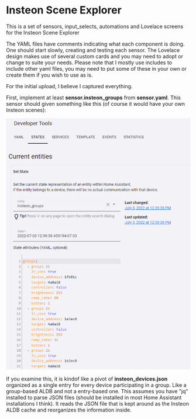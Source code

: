 # Insteon Scene Explorer
This is a set of sensors, input_selects, automations and Lovelace screens for the Insteon Scene Explorer

The YAML files have comments indicating what each component is doing.
One should start slowly, creating and testing each sensor.
The Lovelace design makes use of several custom cards and you may need to adopt or change to suite your needs.
Please note that I mostly use includes to include other yaml files, you may need to put some of these in your own or create them if you wish to use as is.

For the initial upload, I believe I captured everything.

First, implement at least **sensor.insteon_groups** from **sensor.yaml**.
This sensor should given something like this (of course it would have your own Insteon scenes):


![insteon_groups.png](insteon_groups.png)

If you examine this, it is kindof like a pivot of **insteon_devices.json** organized as a single entry for every device participating in a group. Like a group-based ALDB and not a entry-based one. This assumes  you have "jq" installed to parse JSON files (should be installed in most Home Assistant installations I think). It reads the JSON file that is kept around as the Insteon ALDB cache and reorganizes the information inside.


